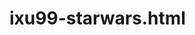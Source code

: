 # ixu99-starwars.html

<!-- starwars project -->
<link rel="stylesheet" href="/stylesheet.css"
<section class="stripe" id="light">
	<div class="container">
		<div class="person" id="finn">
			<div class="ear left"></div>
			<div class="ear right"></div>
			<div class="hair"></div>
			<div class="face">
				<div class="eyes"></div>
				<div class="nose"></div>
				<div class="mouth"></div>
			</div>
			<div class="neck"></div>
			<div class="body">
				<div class="jacket jacket-left"></div>
				<div class="jacket jacket-right"></div>
			</div>
		</div>
		<div class="person" id="rey">
			<div class="hair"></div>
			<div class="face">
				<div class="eyes"></div>
				<div class="nose"></div>
				<div class="mouth"></div>
			</div>
			<div class="hair-left"></div>
			<div class="hair-right"></div>
			<div class="bangs"></div>
			<div class="neck"></div>
			<div class="body">
				<div class="fold-right"></div>
				<div class="fold-left"></div>
			</div>
			<div class="lightsaber"></div>
		</div>
		<div class="person" id="poe">
			<div class="helmet-back"></div>
			<div class="face">
				<div class="eyes"></div>
				<div class="nose"></div>
				<div class="mouth"></div>
				<div class="visor"></div>
			</div>
			<div class="helmet">
				<div class="helmet-triangle"></div>
				<div class="helmet-ornament"></div>
			</div>
			<div class="helmet-face"></div>
			<div class="neck"></div>
			<div class="body"></div>
			<div class="flight-suit">
				<div class="buttons">
					<div class="b1"></div>
					<div class="b2"></div>
					<div class="b3"></div>
				</div>
				<div class="tube"></div>
			</div>
		</div>
	</div>
</section>

<section class="stripe" id="dark">
	<div class="container">
		<div class="person" id="phasma">
			<div class="body">
				<div class="pauldron"></div>
			</div>
			<div class="cape"></div>
			<div class="chin"></div>
			<div class="helmet">
				<div class="mouth">
					<div class="mouth-plate"></div>
				</div>
				<div class="eyes"></div>
				<div class="brow"></div>
				<div class="helmet-stripe-holder">
					<div class="helmet-stripe"></div>
				</div>
			</div>
		</div>
		<div class="person" id="kylo">
			<div class="cloak"></div>
			<div class="body"></div>
			<div class="cloak-front"></div>
			<div class="hood">
				<div class="hood-bottom"></div>
			</div>
			<div class="mask">
				<div class="mask-breather">
					<div class="mask-breather-bottom"></div>
				</div>
				<div class="mask-1"></div>
				<div class="mask-2"></div>
				<div class="eyes"></div>
			</div>
			<div class="lightsaber"></div>
			<div class="hilt"></div>
		</div>
		<div class="person" id="hux">
			<div class="ear left"></div>
			<div class="ear right"></div>
			<div class="hair"></div>
			<div class="face">
				<div class="hair-under"></div>
				<div class="eyes"></div>
				<div class="nose"></div>
				<div class="mouth"></div>
			</div>
			<div class="pouf"></div>
			<div class="neck"></div>
			<div class="body">
				<div class="patch"></div>
			</div>
		</div>
	</div>
</section>


